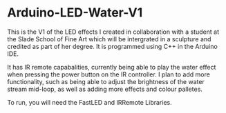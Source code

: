# Arduino-LED-Water-V1
This is the V1 of the LED effects I created in collaboration with a student at the Slade School of Fine Art which will be intergrated in a sculpture and credited as part of her degree. It is programmed using C++ in the Arduino IDE. <br />

It has IR remote capabalities, currently being able to play the water effect when pressing the power button on the IR controller. I plan to add more functionality, such as being able to adjust the brightness of the water stream mid-loop, as well as adding more effects and colour palletes. <br />

To run, you will need the FastLED and IRRemote Libraries.

